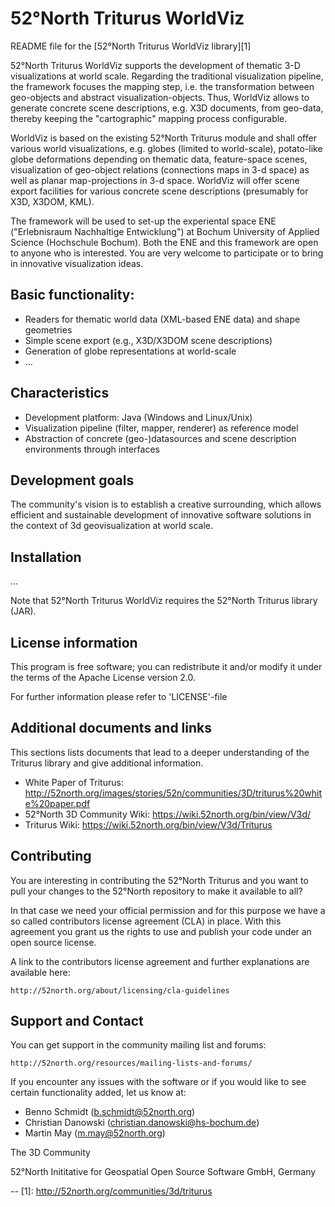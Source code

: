 # 52°North Triturus WorldViz
README file for the [52°North Triturus WorldViz library][1]

52°North Triturus WorldViz supports the development of thematic 3-D visualizations at world scale.
Regarding the traditional visualization pipeline, the framework focuses the 
mapping step, i.e. the transformation between geo-objects and abstract 
visualization-objects. Thus, WorldViz allows to generate concrete scene descriptions,
e.g. X3D documents, from geo-data, thereby keeping the "cartographic" mapping process 
configurable. 

WorldViz is based on the existing 52°North Triturus module and shall offer various 
world visualizations, e.g. globes (limited to world-scale), potato-like globe 
deformations depending on thematic data, feature-space scenes, visualization of geo-object relations
(connections maps in 3-d space) as well as planar map-projections in 3-d space.
WorldViz will offer scene export facilities for various concrete scene descriptions 
(presumably for X3D, X3DOM, KML). 

The framework will be used to set-up the experiental space ENE ("Erlebnisraum
Nachhaltige Entwicklung") at Bochum University of Applied Science (Hochschule Bochum). 
Both the ENE and this framework are open to anyone who is interested. You are very welcome to 
participate or to bring in innovative visualization ideas. 

## Basic functionality:
* Readers for thematic world data (XML-based ENE data) and shape geometries
* Simple scene export (e.g., X3D/X3DOM scene descriptions)
* Generation of globe representations at world-scale
* ... 

## Characteristics
* Development platform: Java (Windows and Linux/Unix)
* Visualization pipeline (filter, mapper, renderer) as reference model
* Abstraction of concrete (geo-)datasources and scene description environments through interfaces

## Development goals
The community's vision is to establish a creative surrounding, which allows efficient and sustainable development of innovative software solutions in the context of 3d geovisualization at world scale.

## Installation
...

Note that 52°North Triturus WorldViz requires the 52°North Triturus library (JAR).

## License information
This program is free software; you can redistribute it and/or modify it
under the terms of the Apache License version 2.0.

For further information please refer to 'LICENSE'-file

## Additional documents and links
This sections lists documents that lead to a deeper understanding of the Triturus library and give additional information.

* White Paper of Triturus: http://52north.org/images/stories/52n/communities/3D/triturus%20white%20paper.pdf 
* 52°North 3D Community Wiki: https://wiki.52north.org/bin/view/V3d/ 
* Triturus Wiki: https://wiki.52north.org/bin/view/V3d/Triturus 

## Contributing
You are interesting in contributing the 52°North Triturus and you want to pull your changes to the 52°North 
repository to make it available to all?

In that case we need your official permission and for this purpose we have a so called contributors license agreement (CLA) in place. With this agreement you grant us the rights to use and publish your code under an open source license.

A link to the contributors license agreement and further explanations are available here: 

    http://52north.org/about/licensing/cla-guidelines

## Support and Contact
You can get support in the community mailing list and forums:

    http://52north.org/resources/mailing-lists-and-forums/

If you encounter any issues with the software or if you would like to see
certain functionality added, let us know at:

 - Benno Schmidt (b.schmidt@52north.org)
 - Christian Danowski (christian.danowski@hs-bochum.de)
 - Martin May (m.may@52north.org)

The 3D Community

52°North Inititative for Geospatial Open Source Software GmbH, Germany

--
[1]: http://52north.org/communities/3d/triturus
